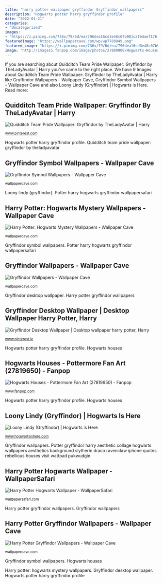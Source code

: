 ```yaml
---
title: "harry potter wallpaper gryffindor Gryffindor wallpapers"
description: "Hogwarts potter harry gryffindor profile"
date: "2022-01-21"
categories:
- "Uncategorized"
images:
- "https://i.pinimg.com/736x/79/6d/ea/796dea16cd3e48c07b981cafb4aef176.jpg"
featuredImage: "https://wallpapercave.com/wp/wp7789849.png"
featured_image: "https://i.pinimg.com/736x/79/6d/ea/796dea16cd3e48c07b981cafb4aef176.jpg"
image: "http://images5.fanpop.com/image/photos/27800000/Hogwarts-Houses-pottermore-27819650-500-673.jpg"
---
```


If you are searching about Quidditch Team Pride Wallpaper: Gryffindor by TheLadyAvatar | Harry you've came to the right place. We have 9 Images about Quidditch Team Pride Wallpaper: Gryffindor by TheLadyAvatar | Harry like Gryffindor Wallpapers - Wallpaper Cave, Gryffindor Symbol Wallpapers - Wallpaper Cave and also Loony Lindy (Gryffindor) | Hogwarts is Here. Read more:

## Quidditch Team Pride Wallpaper: Gryffindor By TheLadyAvatar | Harry

![Quidditch Team Pride Wallpaper: Gryffindor by TheLadyAvatar | Harry](https://i.pinimg.com/736x/79/6d/ea/796dea16cd3e48c07b981cafb4aef176.jpg "Gryffindor desktop wallpaper")

<small>www.pinterest.com</small>

Hogwarts potter harry gryffindor profile. Quidditch team pride wallpaper: gryffindor by theladyavatar

## Gryffindor Symbol Wallpapers - Wallpaper Cave

![Gryffindor Symbol Wallpapers - Wallpaper Cave](https://wallpapercave.com/wp/wp7789849.png "Hogwarts potter harry gryffindor profile")

<small>wallpapercave.com</small>

Loony lindy (gryffindor). Potter harry hogwarts gryffindor wallpapersafari

## Harry Potter: Hogwarts Mystery Wallpapers - Wallpaper Cave

![Harry Potter: Hogwarts Mystery Wallpapers - Wallpaper Cave](https://wallpapercave.com/wp/wp3143204.jpg "Harry potter: hogwarts mystery wallpapers")

<small>wallpapercave.com</small>

Gryffindor symbol wallpapers. Potter harry hogwarts gryffindor wallpapersafari

## Gryffindor Wallpapers - Wallpaper Cave

![Gryffindor Wallpapers - Wallpaper Cave](https://wallpapercave.com/wp/wQmgX2Y.jpg "Gryffindor wallpapers")

<small>wallpapercave.com</small>

Gryffindor desktop wallpaper. Harry potter gryffindor wallpapers

## Gryffindor Desktop Wallpaper | Desktop Wallpaper Harry Potter, Harry

![Gryffindor Desktop Wallpaper | Desktop wallpaper harry potter, Harry](https://i.pinimg.com/736x/fa/51/bb/fa51bb73eeb9022f1e45939db3cdace9.jpg "Quidditch team pride wallpaper: gryffindor by theladyavatar")

<small>www.pinterest.ie</small>

Hogwarts potter harry gryffindor profile. Hogwarts houses

## Hogwarts Houses - Pottermore Fan Art (27819650) - Fanpop

![Hogwarts Houses - Pottermore Fan Art (27819650) - Fanpop](http://images5.fanpop.com/image/photos/27800000/Hogwarts-Houses-pottermore-27819650-500-673.jpg "Harry potter gryffindor wallpapers")

<small>www.fanpop.com</small>

Hogwarts potter harry gryffindor profile. Hogwarts houses

## Loony Lindy (Gryffindor) | Hogwarts Is Here

![Loony Lindy (Gryffindor) | Hogwarts is Here](http://static.hogwartsishere.com/media/profile_covers/harry-potter-hogwarts-wallpaper-for-android-For-Free-Wallpaper.jpg "Potter harry hogwarts gryffindor wallpapersafari")

<small>www.hogwartsishere.com</small>

Gryffindor wallpapers. Potter gryffindor harry aesthetic collage hogwarts wallpapers aesthetics background slytherin draco ravenclaw iphone quotes rebellious houses visit wattpad pukwudgie

## Harry Potter Hogwarts Wallpaper - WallpaperSafari

![Harry Potter Hogwarts Wallpaper - WallpaperSafari](http://cdn.wallpapersafari.com/83/18/wuNF5l.jpg "Potter harry hogwarts gryffindor wallpapersafari")

<small>wallpapersafari.com</small>

Harry potter gryffindor wallpapers. Gryffindor wallpapers

## Harry Potter Gryffindor Wallpapers - Wallpaper Cave

![Harry Potter Gryffindor Wallpapers - Wallpaper Cave](https://wallpapercave.com/wp/wp3897747.jpg "Gryffindor wallpapers")

<small>wallpapercave.com</small>

Gryffindor symbol wallpapers. Hogwarts houses

Harry potter: hogwarts mystery wallpapers. Gryffindor desktop wallpaper. Hogwarts potter harry gryffindor profile
